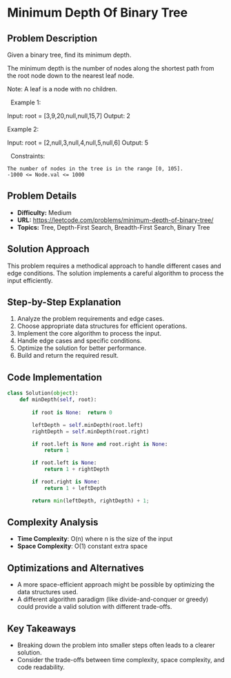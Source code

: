 # Minimum Depth Of Binary Tree

## Problem Description

Given a binary tree, find its minimum depth.

The minimum depth is the number of nodes along the shortest path from the root node down to the nearest leaf node.

Note: A leaf is a node with no children.

 
Example 1:


Input: root = [3,9,20,null,null,15,7]
Output: 2


Example 2:


Input: root = [2,null,3,null,4,null,5,null,6]
Output: 5


 
Constraints:


	The number of nodes in the tree is in the range [0, 105].
	-1000 <= Node.val <= 1000

## Problem Details

- **Difficulty:** Medium
- **URL:** https://leetcode.com/problems/minimum-depth-of-binary-tree/
- **Topics:** Tree, Depth-First Search, Breadth-First Search, Binary Tree

## Solution Approach

This problem requires a methodical approach to handle different cases and edge conditions. The solution implements a careful algorithm to process the input efficiently.

## Step-by-Step Explanation

1. Analyze the problem requirements and edge cases.
2. Choose appropriate data structures for efficient operations.
3. Implement the core algorithm to process the input.
4. Handle edge cases and specific conditions.
5. Optimize the solution for better performance.
6. Build and return the required result.

## Code Implementation

```python
class Solution(object):
    def minDepth(self, root):
        
        if root is None:  return 0

        leftDepth = self.minDepth(root.left)
        rightDepth = self.minDepth(root.right)

        if root.left is None and root.right is None:
            return 1

        if root.left is None:
            return 1 + rightDepth

        if root.right is None:
            return 1 + leftDepth

        return min(leftDepth, rightDepth) + 1;
```

## Complexity Analysis

- **Time Complexity**: O(n) where n is the size of the input
- **Space Complexity**: O(1) constant extra space

## Optimizations and Alternatives

- A more space-efficient approach might be possible by optimizing the data structures used.
- A different algorithm paradigm (like divide-and-conquer or greedy) could provide a valid solution with different trade-offs.


## Key Takeaways

- Breaking down the problem into smaller steps often leads to a clearer solution.
- Consider the trade-offs between time complexity, space complexity, and code readability.

